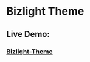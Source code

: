 # Bizlight Theme

### <h2>Live Demo:</h2> <h3>[Bizlight-Theme](https://hilla10.github.io/Bizlight-Theme/)</h3>
